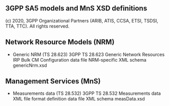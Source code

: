 ## 3GPP SA5 models and MnS XSD definitions

(c) 2020, 3GPP Organizational Partners (ARIB, ATIS, CCSA, ETSI, TSDSI, TTA, TTC). All rights reserved.


## Network Resource Models (NRM)

* Generic NRM (TS 28.623)
  3GPP TS 28.623 Generic Network Resources IRP Bulk CM Configuration data file NRM-specific XML schema genericNrm.xsd


## Management Services (MnS)

* Measurements data (TS 28.532)
  3GPP TS 28.532 Measurements data XML file format definition data file XML schema measData.xsd